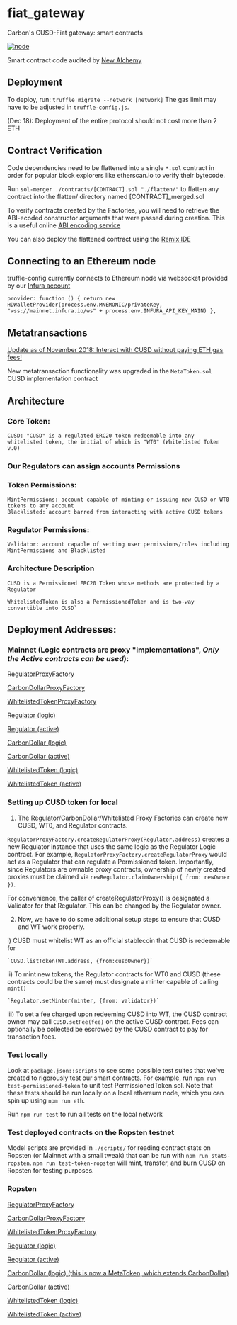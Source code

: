 # fiat_gateway
Carbon's CUSD-Fiat gateway: smart contracts

[![node](https://img.shields.io/badge/Node-v8.11.4-brightgreen.svg)](https://github.com/stablecarbon/fiat_gateway)

Smart contract code audited by [New Alchemy](https://medium.com/@newalchemy/carbon-money-smart-contract-audit-c5ae62cbe5d4)

## Deployment
To deploy, run:
`truffle migrate --network [network]`
The gas limit may have to be adjusted in `truffle-config.js`.

(Dec 18): Deployment of the entire protocol should not cost more than 2 ETH

## Contract Verification 
Code dependencies need to be flattened into a single `*.sol` contract in order for popular block explorers like etherscan.io to verify their bytecode. 

Run `sol-merger ./contracts/[CONTRACT].sol "./flatten/"` to flatten any contract into the flatten/ directory named [CONTRACT]\_merged.sol

To verify contracts created by the Factories, you will need to retrieve the ABI-ecoded constructor arguments that were passed during creation. This is a useful online [ABI encoding service](https://abi.hashex.org/)

You can also deploy the flattened contract using the [Remix IDE](https://remix.ethereum.org)

## Connecting to an Ethereum node
truffle-config currently connects to Ethereum node via websocket provided by our [Infura account](https://infura.io/)

`provider: function () {
        return new HDWalletProvider(process.env.MNEMONIC/privateKey, "wss://mainnet.infura.io/ws" + process.env.INFURA_API_KEY_MAIN)
      },`

## Metatransactions
[Update as of November 2018: Interact with CUSD without paying ETH gas fees!](https://medium.com/gitcoin/native-meta-transactions-e509d91a8482)

New metatransaction functionality was upgraded in the `MetaToken.sol` CUSD implementation contract

## Architecture
### Core Token:

	CUSD: "CUSD" is a regulated ERC20 token redeemable into any whitelisted token, the initial of which is "WT0" (Whitelisted Token v.0)

### Our Regulators can assign accounts Permissions
### Token Permissions:

	MintPermissions: account capable of minting or issuing new CUSD or WT0 tokens to any account
	Blacklisted: account barred from interacting with active CUSD tokens

### Regulator Permissions:

	Validator: account capable of setting user permissions/roles including MintPermissions and Blacklisted

### Architecture Description

	CUSD is a Permissioned ERC20 Token whose methods are protected by a Regulator

	WhitelistedToken is also a PermissionedToken and is two-way convertible into CUSD`

## Deployment Addresses:

### Mainnet (Logic contracts are proxy "implementations", *Only the Active contracts can be used*):

[RegulatorProxyFactory](https://etherscan.io/address/0x8180522F083bF9A1F756745e5deCFf48E007D370)

[CarbonDollarProxyFactory](https://etherscan.io/address/0x4a5693fa90442aff3067b59a4256834fe612b541)

[WhitelistedTokenProxyFactory](https://etherscan.io/address/0x3aa4a0482e6f475856d98c12e71b658d0c1d0b68)

[Regulator (logic)](https://etherscan.io/address/0x0632920566c04878f948307c30f54681835a094a)

[Regulator (active)](https://etherscan.io/address/0xad439b784ff3c09fad40ee0db262eb82c8512b1f)

[CarbonDollar (logic)](https://etherscan.io/address/0x05fbf58f7171aa60df1483188071d0cf996b630e)

[CarbonDollar (active)](https://etherscan.io/address/0x1410d4ec3d276c0ebbf16ccbe88a4383ae734ed0)

[WhitelistedToken (logic)](https://etherscan.io/address/0xa832885ca9440ab6ff1d13d34ef64c037a59d3c8)

[WhitelistedToken (active)](https://etherscan.io/address/0x21683397aa53aaf7baca416c27f2c1e0e84bb493)

### Setting up CUSD token for local
1) The Regulator/CarbonDollar/Whitelisted Proxy Factories can create new CUSD, WT0, and Regulator contracts. 

`RegulatorProxyFactory.createRegulatorProxy(Regulator.address)` creates a new Regulator instance that uses the same logic as the Regulator Logic contract. For example, `RegulatorProxyFactory.createRegulatorProxy` would act as a Regulator that can regulate a Permissioned token. Importantly, since Regulators are ownable proxy contracts, ownership of newly created proxies must be claimed via `newRegulator.claimOwnership({ from: newOwner })`.

For convenience, the caller of createRegulatorProxy() is designated a Validator for that Regulator. This can be changed by the Regulator owner.

2) Now, we have to do some additional setup steps to ensure that CUSD and WT work properly.
	
i) CUSD must whitelist WT as an official stablecoin that CUSD is redeemable for

	`CUSD.listToken(WT.address, {from:cusdOwner})`

ii) To mint new tokens, the Regulator contracts for WT0 and CUSD (these contracts could be the same) must designate a minter capable of calling `mint()`

	`Regulator.setMinter(minter, {from: validator})`

iii) To set a fee charged upon redeeming CUSD into WT, the CUSD contract owner may call `CUSD.setFee(fee)` on the active CUSD contract. Fees can optionally be collected be escrowed by the CUSD contract to pay for transaction fees.

### Test locally

Look at `package.json::scripts` to see some possible test suites that we've created to rigorously test our smart contracts. For example, run `npm run test-permissioned-token` to unit test PermissionedToken.sol. Note that these tests should be run locally on a local ethereum node, which you can spin up using `npm run eth`.

Run `npm run test` to run all tests on the local network

### Test deployed contracts on the Ropsten testnet

Model scripts are provided in `./scripts/` for reading contract stats on Ropsten (or Mainnet with a small tweak) that can be run with `npm run stats-ropsten`. `npm run test-token-ropsten` will mint, transfer, and burn CUSD on Ropsten for testing purposes.

### Ropsten

[RegulatorProxyFactory](https://ropsten.etherscan.io/address/0xd5B983717e66B171e713aba404b5bB83eA65B70d)

[CarbonDollarProxyFactory](https://ropsten.etherscan.io/address/0xa7c6ade3951b5bac577f69eb514da005dd26d05c)

[WhitelistedTokenProxyFactory](https://ropsten.etherscan.io/address/0xba6dac4d0367e0a4f854296d117cad0e6d7a97b3)

[Regulator (logic)](https://ropsten.etherscan.io/address/0xD1aFc88c7F65914d3A6d3Da965A648bd2607bE41)

[Regulator (active)](https://ropsten.etherscan.io/address/0x36c18981984D58880C0378DED290f9BD2B30576E)

[CarbonDollar (logic) (this is now a MetaToken, which extends CarbonDollar)](https://ropsten.etherscan.io/address/0x5A0cd6550810ba38743Ee704743cFf135c072f6E)

[CarbonDollar (active)](https://ropsten.etherscan.io/address/0x67450c8908e2701abfa6745be3949ad32acf42d8)

[WhitelistedToken (logic)](https://ropsten.etherscan.io/address/0x14Ac5fee795105983c5cc15493fe7C034aEC31BD)

[WhitelistedToken (active)](https://ropsten.etherscan.io/address/0xcd36463470c4b92700b4d5fbe270e680d9d48968)

